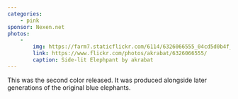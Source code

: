 ```yaml
---
categories:
    - pink
sponsor: Nexen.net
photos:
    -
        img: https://farm7.staticflickr.com/6114/6326066555_04cd5d0b4f_n.jpg
        link: https://www.flickr.com/photos/akrabat/6326066555/
        caption: Side-lit Elephpant by akrabat
---
```

This was the second color released. It was produced alongside later generations
of the original blue elephants.